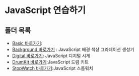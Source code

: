 # JavaScript 연습하기

## 폴더 목록

- [Basic 바로가기](https://github.com/KIMJUNGRYUN/JavaScript/tree/main/Basic):
- [Background 바로가기](https://github.com/KIMJUNGRYUN/JavaScript/tree/main/Background) : JavaScript 배경 색상 그라데이션 생성기
- [Digital 바로가기](https://github.com/KIMJUNGRYUN/JavaScript/tree/main/Digital): JavaScript 디지털 시계
- [DrumKit 바로가기](https://github.com/KIMJUNGRYUN/JavaScript/tree/main/DrumKit):JavaScript 드럼 키트
- [StopWatch 바로가기](https://github.com/KIMJUNGRYUN/JavaScript/tree/main/StopWatch):JavaScript 스톱워치
